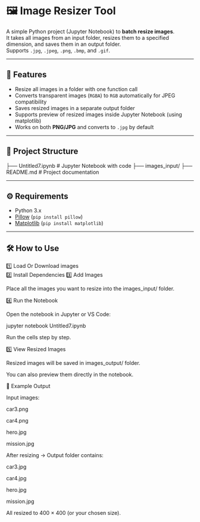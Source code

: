 # 🖼️ Image Resizer Tool

A simple Python project (Jupyter Notebook) to **batch resize images**.  
It takes all images from an input folder, resizes them to a specified dimension, and saves them in an output folder.  
Supports `.jpg`, `.jpeg`, `.png`, `.bmp`, and `.gif`.

---

## 🚀 Features
- Resize all images in a folder with one function call  
- Converts transparent images (`RGBA`) to `RGB` automatically for JPEG compatibility  
- Saves resized images in a separate output folder  
- Supports preview of resized images inside Jupyter Notebook (using matplotlib)  
- Works on both **PNG/JPG** and converts to `.jpg` by default  

---

## 📂 Project Structure
├── Untitled7.ipynb # Jupyter Notebook with code
├── images_input/ 
├── README.md # Project documentation




---

## ⚙️ Requirements
- Python 3.x
- [Pillow](https://python-pillow.org/) (`pip install pillow`)
- [Matplotlib](https://matplotlib.org/) (`pip install matplotlib`)

---

## 🛠️ How to Use
1️⃣ Load Or Download images\
2️⃣ Install Dependencies
3️⃣ Add Images

Place all the images you want to resize into the images_input/ folder.

4️⃣ Run the Notebook

Open the notebook in Jupyter or VS Code:

jupyter notebook Untitled7.ipynb


Run the cells step by step.

5️⃣ View Resized Images

Resized images will be saved in images_output/ folder.

You can also preview them directly in the notebook.

📸 Example Output

Input images:

car3.png

car4.png

hero.jpg

mission.jpg

After resizing →
Output folder contains:

car3.jpg

car4.jpg

hero.jpg

mission.jpg

All resized to 400 × 400 (or your chosen size).
